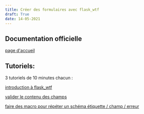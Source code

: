 ```yaml
---
title: Créer des formulaires avec flask_wtf
draft: True
date: 14-05-2021
---
```


## Documentation officielle

[page d'accueil](https://flask-wtf.readthedocs.io/en/stable/)

## Tutoriels:

3 tutoriels de 10 minutes chacun :

[introduction à flask_wtf](https://www.youtube.com/watch?v=vzaXBm-ZVOQ)

[valider le contenu des champs](https://www.youtube.com/watch?v=jR2aFKuaOBs)

[faire des macro pour répéter un schéma étiquette / champ / erreur](https://www.youtube.com/watch?v=J9O0v-iM0TE)